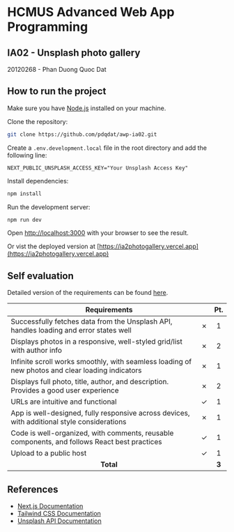 # HCMUS Advanced Web App Programming

## IA02 - Unsplash photo gallery

20120268 - Phan Duong Quoc Dat

## How to run the project

Make sure you have [Node.js](https://nodejs.org/en/download/) installed on your machine.

Clone the repository:

```bash
git clone https://github.com/pdqdat/awp-ia02.git
```

Create a `.env.development.local` file in the root directory and add the following line:

```env
NEXT_PUBLIC_UNSPLASH_ACCESS_KEY="Your Unsplash Access Key"
```

Install dependencies:

```bash
npm install
```

Run the development server:

```bash
npm run dev
```

Open [http://localhost:3000](http://localhost:3000) with your browser to see the result.

Or vist the deployed version at [https://ia2photogallery.vercel.app](https://ia2photogallery.vercel.app)

## Self evaluation

Detailed version of the requirements can be found [here](https://docs.google.com/document/d/1jxr3Eg1oELl_M7IfWUfXFyGBTM1gkZlIQEY4z2IhOjA/edit).

<table>
    <thead>
        <tr>
            <th colspan=2>Requirements</th>
            <th>Pt.</th>
        </tr>
    </thead>
    <tbody >
        <tr>
            <td>Successfully fetches data from the Unsplash API, handles loading and error states well</td>
            <td>&cross;</td>
            <td align=center>1</td>
        </tr>
        <tr>
            <td>Displays photos in a responsive, well-styled grid/list with author info</td>
            <td>&cross;</td>
            <td align=center>2</td>
        </tr>
        <tr>
            <td>Infinite scroll works smoothly, with seamless loading of new photos and clear loading indicators</td>
            <td>&cross;</td>
            <td align=center>1</td>
        </tr>
        <tr>
            <td>Displays full photo, title, author, and description. Provides a good user experience</td>
            <td>&cross;</td>
            <td align=center>2</td>
        </tr>
        <tr>
            <td>URLs are intuitive and functional</td>
            <td>&check;</td>
            <td align=center>1</td>
        </tr>
        <tr>
            <td>App is well-designed, fully responsive across devices, with additional style considerations</td>
            <td>&cross;</td>
            <td align=center>1</td>
        </tr>
        <tr>
            <td>Code is well-organized, with comments, reusable components, and follows React best practices</td>
            <td>&check;</td>
            <td align=center>1</td>
        </tr>
        <tr>
            <td>Upload to a public host</td>
            <td>&check;</td>
            <td align=center>1</td>
        </tr>
        <tr>
            <td colspan=2 align=center><strong>Total</strong></td>
            <td align=center><strong>3</strong></td>
        </tr>
    </tbody>
</table>

## References

-   [Next.js Documentation](https://nextjs.org/docs)
-   [Tailwind CSS Documentation](https://tailwindcss.com/docs)
-   [Unsplash API Documentation](https://unsplash.com/documentation)
